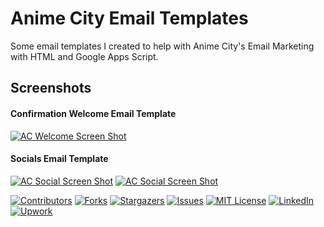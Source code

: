 # Anime City Email Templates

Some email templates I created to help with Anime City's Email Marketing with HTML and Google Apps Script.


## Screenshots
#### Confirmation Welcome Email Template
[![AC Welcome Screen Shot][ac-welcome-screenshot]](https://drive.google.com/uc?export=view&id=1tKI-nTfbwisZPaKOekfp7y5uz8Qq3FQ2)

#### Socials Email Template
[![AC Social Screen Shot][ac-socials1-screenshot]](https://drive.google.com/uc?export=view&id=1HF3Y8n9qBbyqPIeqjx4nfI_xvAGjFdUj)
[![AC Social Screen Shot][ac-socials2-screenshot]](https://drive.google.com/uc?export=view&id=1yL5Qt4c3lMquO1yGAiofpLvkVf0MA-S2)

[![Contributors][contributors-shield]][contributors-url]
[![Forks][forks-shield]][forks-url]
[![Stargazers][stars-shield]][stars-url]
[![Issues][issues-shield]][issues-url]
[![MIT License][license-shield]][license-url]
[![LinkedIn][linkedin-shield]][linkedin-url]
[![Upwork][upwork-shield]][upwork-url]




[contributors-shield]: https://img.shields.io/github/contributors/W01f10v3r69/Anime-City-Email-Templates.svg?style=for-the-badge
[contributors-url]: https://github.com/W01f10v3r69/Anime-City-Email-Templates/graphs/contributors
[forks-shield]: https://img.shields.io/github/forks/W01f10v3r69/Anime-City-Email-Templates.svg?style=for-the-badge
[forks-url]: https://github.com/W01f10v3r69/Anime-City-Email-Templates/network/members
[stars-shield]: https://img.shields.io/github/stars/W01f10v3r69/Anime-City-Email-Templates.svg?style=for-the-badge
[stars-url]: https://github.com/W01f10v3r69/Anime-City-Email-Templates/stargazers
[issues-shield]: https://img.shields.io/github/issues/W01f10v3r69/Anime-City-Email-Templates.svg?style=for-the-badge
[issues-url]: https://github.com/W01f10v3r69/Anime-City-Email-Templates/issues
[license-shield]: https://img.shields.io/github/license/W01f10v3r69/Anime-City-Email-Templates.svg?style=for-the-badge
[license-url]: https://github.com/W01f10v3r69/Anime-City-Email-Templates/blob/master/LICENSE.txt
[linkedin-shield]: https://img.shields.io/badge/-LinkedIn-black.svg?style=for-the-badge&logo=linkedin&colorB=555
[linkedin-url]: https://www.linkedin.com/in/shammah-ekong
[upwork-shield]: https://img.shields.io/badge/-upwork-black.svg?style=for-the-badge&logo=upwork&colorB=555
[upwork-url]: https://www.upwork.com/freelancers/~019669ece163d63c04
[ac-welcome-screenshot]: https://drive.google.com/uc?export=view&id=1tKI-nTfbwisZPaKOekfp7y5uz8Qq3FQ2
[ac-socials1-screenshot]: https://drive.google.com/uc?export=view&id=1HF3Y8n9qBbyqPIeqjx4nfI_xvAGjFdUj
[ac-socials2-screenshot]: https://drive.google.com/uc?export=view&id=1yL5Qt4c3lMquO1yGAiofpLvkVf0MA-S2

